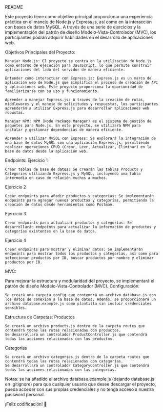 README

Este proyecto tiene como objetivo principal proporcionar una experiencia práctica en el manejo de Node.js y Express.js, así como en la interacción con bases de datos MySQL. A través de una serie de ejercicios y la implementación del patrón de diseño Modelo-Vista-Controlador (MVC), los participantes podrán adquirir habilidades en el desarrollo de aplicaciones web.

Objetivos Principales del Proyecto:

    Manejar Node.js: El proyecto se centra en la utilización de Node.js como entorno de ejecución para JavaScript, lo que permite construir aplicaciones del lado del servidor de manera eficiente.

    Entender cómo interactuar con Express.js: Express.js es un marco de aplicación web de Node.js que simplifica el proceso de creación de API y aplicaciones web. Este proyecto proporciona la oportunidad de familiarizarse con su uso y funcionamiento.

    Aprender a manejar Express.js: A través de la creación de rutas, middlewares y el manejo de solicitudes y respuestas, los participantes aprenderán a utilizar Express.js para desarrollar aplicaciones web robustas.

    Manejar NPM: NPM (Node Package Manager) es el sistema de gestión de paquetes para Node.js. En este proyecto, se utilizará NPM para instalar y gestionar dependencias de manera eficiente.

    Aprender a utilizar MySQL con Express: Se explorará la integración de una base de datos MySQL con una aplicación Express.js, permitiendo realizar operaciones CRUD (Crear, Leer, Actualizar, Eliminar) en la base de datos desde la aplicación web.

Endpoints:
Ejercicio 1

    Crear tablas de base de datos: Se crearán las tablas Products y Categories utilizando Express.js y MySQL, incluyendo una tabla intermedia en caso de relación muchos a muchos.

Ejercicio 2

    Crear endpoints para añadir productos y categorías: Se implementarán endpoints para agregar nuevos productos y categorías, permitiendo la creación de datos desde herramientas como Postman.

Ejercicio 3

    Crear endpoints para actualizar productos y categorías: Se desarrollarán endpoints para actualizar la información de productos y categorías existentes en la base de datos.

Ejercicio 4

    Crear endpoints para mostrar y eliminar datos: Se implementarán endpoints para mostrar todos los productos y categorías, así como para seleccionar productos por ID, buscar productos por nombre y eliminar productos por ID.

MVC:

Para mejorar la estructura y modularidad del proyecto, se implementará el patrón de diseño Modelo-Vista-Controlador (MVC).
Configuración:

    Se creará una carpeta config que contendrá un archivo database.js con los datos de conexión a la base de datos. Además, se proporcionará un archivo database.example.js como plantilla sin incluir credenciales sensibles.

Estructura de Carpetas:
Productos

    Se creará un archivo products.js dentro de la carpeta routes que contendrá todas las rutas relacionadas con productos.
    Se desarrollará un controlador ProductController.js que contendrá todas las acciones relacionadas con los productos.

Categorías

    Se creará un archivo categories.js dentro de la carpeta routes que contendrá todas las rutas relacionadas con categorías.
    Se desarrollará un controlador CategoryController.js que contendrá todas las acciones relacionadas con las categorías.

Notas: se ha añadido el archivo database.example.js (dejando database.js en .gitignore) para que cualquier usuario que desee descargar el proyecto, pueda acceder con sus propias credenciales y no tenga acceso a nuestra password personal.

¡Feliz codificación! 🚀